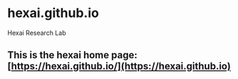 # hexai.github.io
Hexai Research Lab


## This is the hexai home page: [https://hexai.github.io/](https://hexai.github.io)

